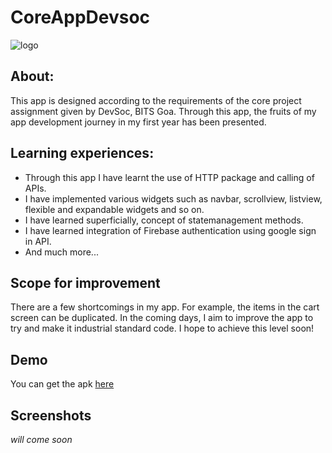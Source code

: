 # CoreAppDevsoc
 ![logo](https://user-images.githubusercontent.com/72306130/130441359-f5f10268-4dca-4d99-b174-43cf4f3983ad.png)
 ## About:
 This app is designed according to the requirements of the core project assignment given by DevSoc, BITS Goa.
 Through this app, the fruits of my app development journey in my first year has been presented. 
 
 ## Learning experiences:
 - Through this app I have learnt the use of HTTP package and calling of APIs. 
 - I have implemented various widgets such as navbar, scrollview, listview, flexible and expandable widgets and so on.
 - I have learned superficially, concept of statemanagement methods. 
 - I have learned integration of Firebase authentication using google sign in API.
 - And much more...
 
 ## Scope for improvement
 There are a few shortcomings in my app. For example, the items in the cart screen can be duplicated. In the coming days, I aim to improve the app to try and make it industrial standard code. I hope to achieve this level soon! 
 
 ## Demo
 You can get the apk [here](https://github.com/pranavsrikanth/core/blob/main/BuyIT.apk)
 
 ## Screenshots
 *will come soon*
 

